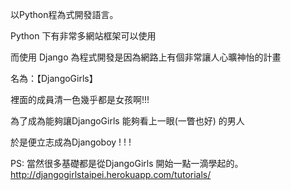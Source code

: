 以Python程為式開發語言。

Python 下有非常多網站框架可以使用

而使用 Django 為程式開發是因為網路上有個非常讓人心曠神怡的計畫

名為：【DjangoGirls】

裡面的成員清一色幾乎都是女孩啊!!!

為了成為能夠讓DjangoGirls 能夠看上一眼(一瞥也好) 的男人

於是便立志成為Djangoboy  ! ! ! 

PS: 當然很多基礎都是從DjangoGirls 開始一點一滴學起的。
http://djangogirlstaipei.herokuapp.com/tutorials/
